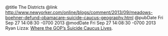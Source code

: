 @title The Districts
@link http://www.newyorker.com/online/blogs/comment/2013/09/meadows-boehner-defund-obamacare-suicide-caucus-geography.html
@pubDate Fri Sep 27 14:08:30 -0700 2013
@modDate Fri Sep 27 14:08:30 -0700 2013
Ryan Lizza: <a href="http://www.newyorker.com/online/blogs/comment/2013/09/meadows-boehner-defund-obamacare-suicide-caucus-geography.html">Where the GOP’s Suicide Caucus Lives</a>.
